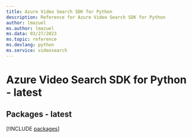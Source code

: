 ```yaml
---
title: Azure Video Search SDK for Python
description: Reference for Azure Video Search SDK for Python
author: lmazuel
ms.author: lmazuel
ms.data: 03/27/2023
ms.topic: reference
ms.devlang: python
ms.service: videosearch
---
```

# Azure Video Search SDK for Python - latest
## Packages - latest
[!INCLUDE [packages](video-search-index.md)]